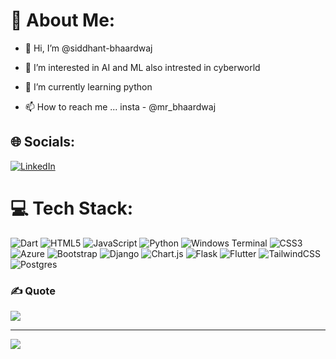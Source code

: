 
# 💫 About Me:
- 👋 Hi, I’m @siddhant-bhaardwaj
- 👀 I’m interested in AI and ML also intrested in cyberworld 
- 🌱 I’m currently learning python

- 📫 How to reach me ...
                        insta -  @mr_bhaardwaj


## 🌐 Socials:
[![LinkedIn](https://img.shields.io/badge/LinkedIn-%230077B5.svg?logo=linkedin&logoColor=white)](https://linkedin.com/in/https://in.linkedin.com/in/siddhant-bhardwaj-1035711a9?trk=people-guest_people_search-card&challengeId=AQFxsjmoMLYGxAAAAZHg1OTgQ2zNB_BCxOTilD6r8pnLIBhFOjrJp0ybcnGv1vgzzU56ivVOR6bcJ-MwasQHSznZTgLwbEQypg&submissionId=732b214e-e82c-f417-03af-23ebb5670d13&challengeSource=AgF-DO3zQ8nKywAAAZHg1Rmu99a5H8LgPa713MWomhgvaKLLUvYHgXFsMIeYhQI&challegeType=AgHoMVLdAbcHAAAAAZHg1RmynfPkfb7FhB6uWZijd4ybBwXKVhc-s3M&memberId=AgH3qL003w_7nAAAAZHg1Rm1juhpDUxxxjPIzHRtoP-U_E4&recognizeDevice=AgEFxdi76Jhl-AAAAZHg1Rm4BbSv5WEN1o2o33fX9h4POe209uap) 

# 💻 Tech Stack:
![Dart](https://img.shields.io/badge/dart-%230175C2.svg?style=for-the-badge&logo=dart&logoColor=white) ![HTML5](https://img.shields.io/badge/html5-%23E34F26.svg?style=for-the-badge&logo=html5&logoColor=white) ![JavaScript](https://img.shields.io/badge/javascript-%23323330.svg?style=for-the-badge&logo=javascript&logoColor=%23F7DF1E) ![Python](https://img.shields.io/badge/python-3670A0?style=for-the-badge&logo=python&logoColor=ffdd54) ![Windows Terminal](https://img.shields.io/badge/Windows%20Terminal-%234D4D4D.svg?style=for-the-badge&logo=windows-terminal&logoColor=white) ![CSS3](https://img.shields.io/badge/css3-%231572B6.svg?style=for-the-badge&logo=css3&logoColor=white) ![Azure](https://img.shields.io/badge/azure-%230072C6.svg?style=for-the-badge&logo=microsoftazure&logoColor=white) ![Bootstrap](https://img.shields.io/badge/bootstrap-%238511FA.svg?style=for-the-badge&logo=bootstrap&logoColor=white) ![Django](https://img.shields.io/badge/django-%23092E20.svg?style=for-the-badge&logo=django&logoColor=white) ![Chart.js](https://img.shields.io/badge/chart.js-F5788D.svg?style=for-the-badge&logo=chart.js&logoColor=white) ![Flask](https://img.shields.io/badge/flask-%23000.svg?style=for-the-badge&logo=flask&logoColor=white) ![Flutter](https://img.shields.io/badge/Flutter-%2302569B.svg?style=for-the-badge&logo=Flutter&logoColor=white) ![TailwindCSS](https://img.shields.io/badge/tailwindcss-%2338B2AC.svg?style=for-the-badge&logo=tailwind-css&logoColor=white) ![Postgres](https://img.shields.io/badge/postgres-%23316192.svg?style=for-the-badge&logo=postgresql&logoColor=white)



### ✍️ Quote
![](https://quotes-github-readme.vercel.app/api?type=horizontal&theme=radical)

---
[![](https://visitcount.itsvg.in/api?id=siddhant-bhaardwaj&label=Profile%20Views&icon=0&pretty=false)](https://visitcount.itsvg.in)

<!-- Proudly created with GPRM ( https://gprm.itsvg.in ) -->
<!---
siddhant-bhaardwaj/siddhant-bhaardwaj is a ✨ special ✨ repository because its `README.md` (this file) appears on your GitHub profile.
You can click the Preview link to take a look at your changes.
--->
